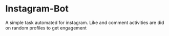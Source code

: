 # Instagram-Bot
A simple task automated for instagram.  Like and comment activities are did on random profiles to get engagement
